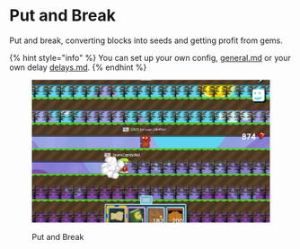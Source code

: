 # Put and Break

Put and break, converting blocks into seeds and getting profit from gems.

{% hint style="info" %}
You can set up your own config, [general.md](../customizing-your-configuration/customizable-configuration/general.md "mention") or your own delay [delays.md](../customizing-your-configuration/customizable-configuration/delays.md "mention").
{% endhint %}

<figure><img src="../.gitbook/assets/Put And Break.gif" alt=""><figcaption><p>Put and Break</p></figcaption></figure>

